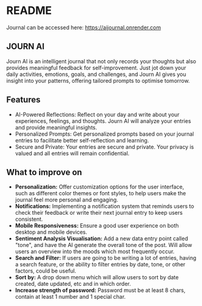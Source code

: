 # README
Journal can be accessed here: https://aijournal.onrender.com

## JOURN AI
Journ AI is an intelligent journal that not only records your thoughts but also provides meaningful feedback for self-improvement. Just jot down your daily activities, emotions, goals, and challenges, and Journ AI gives you insight into your patterns, offering tailored prompts to optimise tomorrow.

## Features
- AI-Powered Reflections: Reflect on your day and write about your experiences, feelings, and thoughts. Journ AI will analyze your entries and provide meaningful insights.
- Personalized Prompts: Get personalized prompts based on your journal entries to facilitate better self-reflection and learning.
- Secure and Private: Your entries are secure and private. Your privacy is valued and all entries will remain confidential.

## What to improve on
- **Personalization:** Offer customization options for the user interface, such as different color themes or font styles, to help users make the journal feel more personal and engaging.
- **Notifications:** Implementing a notification system that reminds users to check their feedback or write their next journal entry to keep users consistent. 
- **Mobile Responsiveness:** Ensure a good user experience on both desktop and mobile devices.
- **Sentiment Analysis Visualisation:** Add a new data entry point called "tone", and have the AI generate the overall tone of the post. Will allow users an overview into the moods which most frequently occur. 
- **Search and Filter:** If users are going to be writing a lot of entries, having a search feature, or the ability to filter entries by date, tone, or other factors, could be useful.
- **Sort by:** A drop down menu which will allow users to sort by date created, date updated, etc and in which order. 
- **Increase strength of password:** Password must be at least 8 chars, contain at least 1 number and 1 special char.